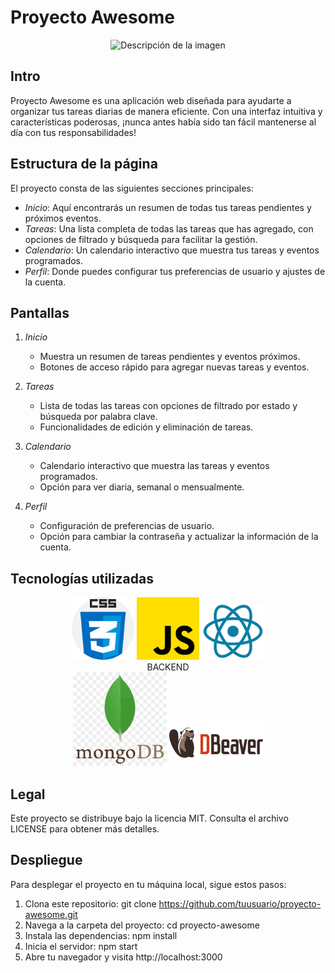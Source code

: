 
# Proyecto Awesome
<div style="display: flex; justify-content: center">
<img src="https://raw.githubusercontent.com/CristinaOlivares/proyecto_awesome/main/background.avif" alt="Descripción de la imagen" width="400" >
</div>

## Intro
Proyecto Awesome es una aplicación web diseñada para ayudarte a organizar tus tareas diarias de manera eficiente. Con una interfaz intuitiva y características poderosas, ¡nunca antes había sido tan fácil mantenerse al día con tus responsabilidades!

## Estructura de la página
El proyecto consta de las siguientes secciones principales:
- *Inicio*: Aquí encontrarás un resumen de todas tus tareas pendientes y próximos eventos.
- *Tareas*: Una lista completa de todas las tareas que has agregado, con opciones de filtrado y búsqueda para facilitar la gestión.
- *Calendario*: Un calendario interactivo que muestra tus tareas y eventos programados.
- *Perfil*: Donde puedes configurar tus preferencias de usuario y ajustes de la cuenta.

## Pantallas
1. *Inicio*
   - Muestra un resumen de tareas pendientes y eventos próximos.
   - Botones de acceso rápido para agregar nuevas tareas y eventos.

2. *Tareas*
   - Lista de todas las tareas con opciones de filtrado por estado y búsqueda por palabra clave.
   - Funcionalidades de edición y eliminación de tareas.

3. *Calendario*
   - Calendario interactivo que muestra las tareas y eventos programados.
   - Opción para ver diaria, semanal o mensualmente.

4. *Perfil*
   - Configuración de preferencias de usuario.
   - Opción para cambiar la contraseña y actualizar la información de la cuenta.

## Tecnologías utilizadas
<div style="text-align:center;">
    <img src="https://raw.githubusercontent.com/CristinaOlivares/proyecto_awesome/main/css.png" alt="Descripción de la imagen" width="100">
    <img src="https://raw.githubusercontent.com/CristinaOlivares/proyecto_awesome/main/js.png" alt="Descripción de la imagen" width="100">
    <img src="https://raw.githubusercontent.com/CristinaOlivares/proyecto_awesome/main/react.png" alt="Descripción de la imagen" width="100">
    <br>
    BACKEND
    <br>
    <img src="https://raw.githubusercontent.com/CristinaOlivares/proyecto_awesome/main/mongodb.png" alt="Descripción de la imagen" width="150">
    <img src="https://raw.githubusercontent.com/CristinaOlivares/proyecto_awesome/main/dbeaver.png" alt="Descripción de la imagen" width="150">
</div>


## Legal
Este proyecto se distribuye bajo la licencia MIT. Consulta el archivo LICENSE para obtener más detalles.

## Despliegue
Para desplegar el proyecto en tu máquina local, sigue estos pasos:
1. Clona este repositorio: git clone https://github.com/tuusuario/proyecto-awesome.git
2. Navega a la carpeta del proyecto: cd proyecto-awesome
3. Instala las dependencias: npm install
4. Inicia el servidor: npm start
5. Abre tu navegador y visita http://localhost:3000

